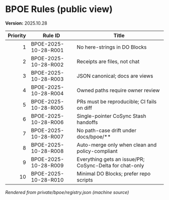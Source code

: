 # BPOE Rules (public view)

**Version:** 2025.10.28

| Priority | Rule ID | Title |
|--------:|---------|-------|
| 1 | BPOE-2025-10-28-R001 | No here-strings in DO Blocks |
| 2 | BPOE-2025-10-28-R002 | Receipts are files, not chat |
| 3 | BPOE-2025-10-28-R003 | JSON canonical; docs are views |
| 4 | BPOE-2025-10-28-R004 | Owned paths require owner review |
| 5 | BPOE-2025-10-28-R005 | PRs must be reproducible; CI fails on diff |
| 6 | BPOE-2025-10-28-R006 | Single-pointer CoSync Stash handoffs |
| 7 | BPOE-2025-10-28-R007 | No path-case drift under docs/bpoe/** |
| 8 | BPOE-2025-10-28-R008 | Auto-merge only when clean and policy-compliant |
| 9 | BPOE-2025-10-28-R009 | Everything gets an issue/PR; CoSync-Delta for chat-only |
| 10 | BPOE-2025-10-28-R010 | Minimal DO Blocks; prefer repo scripts |

_Rendered from private/bpoe/registry.json (machine source)_
